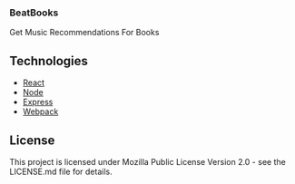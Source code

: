 ### BeatBooks

Get Music Recommendations For Books

## Technologies
* [React](https://reactjs.org/)
* [Node](https://nodejs.org/en/)
* [Express](https://expressjs.com/)
* [Webpack](https://webpack.js.org/)

## License

This project is licensed under Mozilla Public License Version 2.0 - see the LICENSE.md file for details.